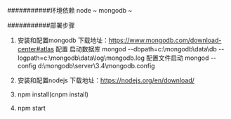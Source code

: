 ###########环境依赖
node ~
mongodb ~

###########部署步骤
1. 安装和配置mongodb
  下载地址：https://www.mongodb.com/download-center#atlas
  配置
    启动数据库 mongod --dbpath=c:\mongodb\data\db --logpath=c:\mongodb\data\log\mongodb.log
    配置文件启动 mongod --config d:\mongodb\server\3.4\mongodb.config

2. 安装和配置nodejs
  下载地址：https://nodejs.org/en/download/

3. npm install(cnpm install)  

4. npm start





